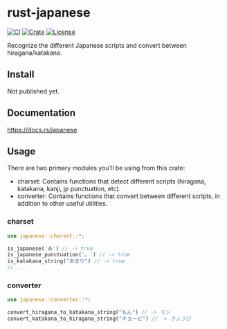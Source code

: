 # rust-japanese

[![CI](https://github.com/mrahhal/rust-japanese/actions/workflows/ci.yml/badge.svg)](https://github.com/mrahhal/rust-japanese/actions/workflows/ci.yml)
[![Crate][crate-image]][crate-link]
[![License](https://img.shields.io/badge/license-MIT-blue.svg)](https://opensource.org/licenses/MIT)

Recognize the different Japanese scripts and convert between hiragana/katakana.

## Install

Not published yet.

<!-- Add this to your `Cargo.toml`:

```toml
[dependencies]
japanese = "{version}"
```

Visit the [crate-link](crate) page to copy the latest version. -->

## Documentation

https://docs.rs/japanese

## Usage

There are two primary modules you'll be using from this crate:

- charset: Contains functions that detect different scripts (hiragana, katakana, kanji, jp punctuation, etc).
- converter: Contains functions that convert between different scripts, in addition to other useful utilities.

### charset

```rs
use japanese::charset::*;

is_japanese('あ') // -> true
is_japanese_punctuation('。') // -> true
is_katakana_string("あまり") // -> true
// ...
```

### converter

```rs
use japanese::converter::*;

convert_hiragana_to_katakana_string("もん") // -> モン
convert_katakana_to_hiragana_string("キョービ") // -> きょうび
```

[//]: # "links"
[crate-image]: https://img.shields.io/crates/v/japanese.svg
[crate-link]: https://crates.io/crates/japanese
